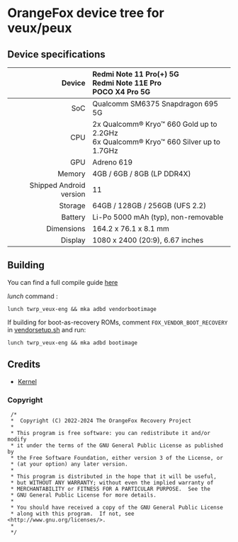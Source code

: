 # OrangeFox device tree for veux/peux

## Device specifications

| Device       | Redmi Note 11 Pro(+) 5G<br>Redmi Note 11E Pro<br>POCO X4 Pro 5G |
| -----------: | :----------------------------------------------------------|
| SoC          | Qualcomm SM6375 Snapdragon 695 5G   |
| CPU          | 2x Qualcomm® Kryo™ 660 Gold up to 2.2GHz<br>6x Qualcomm® Kryo™ 660 Silver up to 1.7GHz |
| GPU          | Adreno 619                          |
| Memory       | 4GB / 6GB / 8GB (LP DDR4X)          |
| Shipped Android version | 11                       |
| Storage      | 64GB / 128GB / 256GB (UFS 2.2)      |
| Battery      | Li-Po 5000 mAh (typ), non-removable |
| Dimensions   | 164.2 x 76.1 x 8.1 mm               |
| Display      | 1080 x 2400 (20:9), 6.67 inches     |

## Building

You can find a full compile guide [here](https://wiki.orangefox.tech/en/dev/building)

_lunch_ command :
```
lunch twrp_veux-eng && mka adbd vendorbootimage
```

If building for boot-as-recovery ROMs, comment `FOX_VENDOR_BOOT_RECOVERY` in [vendorsetup.sh](vendorsetup.sh) and run:
```
lunch twrp_veux-eng && mka adbd bootimage
```


## Credits
- [Kernel](https://github.com/dereference23/kernel_xiaomi_sm6375)

### Copyright
 ```
  /*
  *  Copyright (C) 2022-2024 The OrangeFox Recovery Project
  *
  * This program is free software: you can redistribute it and/or modify
  * it under the terms of the GNU General Public License as published by
  * the Free Software Foundation, either version 3 of the License, or
  * (at your option) any later version.
  *
  * This program is distributed in the hope that it will be useful,
  * but WITHOUT ANY WARRANTY; without even the implied warranty of
  * MERCHANTABILITY or FITNESS FOR A PARTICULAR PURPOSE.  See the
  * GNU General Public License for more details.
  *
  * You should have received a copy of the GNU General Public License
  * along with this program.  If not, see <http://www.gnu.org/licenses/>.
  *
  */
  ```
